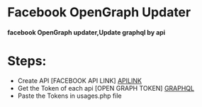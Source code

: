 # Facebook OpenGraph Updater

#### facebook OpenGraph updater,Update graphql by api

# Steps:

- Create API [FACEBOOK API LINK] [APILINK]
- Get the Token of each api [OPEN GRAPH TOKEN] [GRAPHQL]
- Paste the Tokens in usages.php file

[APILINK]: <[https://developers.facebook.com/tools/explorer]>
[GRAPHQL]: <[https://developers.facebook.com/tools/explorer]>
